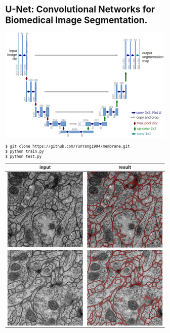 
# U-Net: Convolutional Networks for Biomedical Image Segmentation.

![image](./data/u-net-architecture.png)


```bashrc
$ git clone https://github.com/YunYang1994/membrane.git
$ python train.py
$ python test.py
```

| input | result |
|---|:---:|
|![image](./results/origin_0.png)|![image](./results/0.png)|
|![image](./results/origin_1.png)|![image](./results/1.png)|